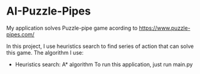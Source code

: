# AI-Puzzle-Pipes
My application solves Puzzle-pipe game acording to https://www.puzzle-pipes.com/

In this project, I use heuristics search to find series of action that can solve this game.
The algorithm I use:
- Heuristics search: A* algorithm
To run this application, just run main.py

